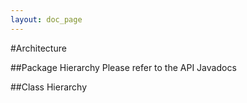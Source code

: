 ```yaml
---
layout: doc_page
---
```

#Architecture

##Package Hierarchy
Please refer to the API Javadocs

##Class Hierarchy


